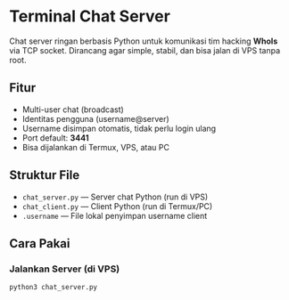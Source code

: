 # Terminal Chat Server

Chat server ringan berbasis Python untuk komunikasi tim hacking **WhoIs** via TCP socket. Dirancang agar simple, stabil, dan bisa jalan di VPS tanpa root.

## Fitur
- Multi-user chat (broadcast)
- Identitas pengguna (username@server)
- Username disimpan otomatis, tidak perlu login ulang
- Port default: **3441**
- Bisa dijalankan di Termux, VPS, atau PC

## Struktur File
- `chat_server.py` — Server chat Python (run di VPS)
- `chat_client.py` — Client Python (run di Termux/PC)
- `.username` — File lokal penyimpan username client

## Cara Pakai

### Jalankan Server (di VPS)
```bash
python3 chat_server.py
